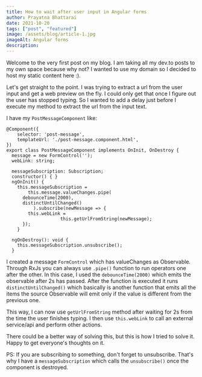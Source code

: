 ```yaml
---
title: How to wait after user input in Angular forms
author: Prayatna Bhattarai
date: 2021-10-20
tags: ["post", "featured"]
image: /assets/blog/article-1.jpg
imageAlt: Angular forms
description: 
---
```


Welcome to the very first post on my blog. I am taking all my dev.to posts to my own space because why not? I wanted to use my domain so I decided to host my static content here :).

Let's get straight to the point. I was trying to extract a url from the user input and get a web preview on the fly. I could only get that once I figure out the user has stopped typing. So I wanted to add a delay just before I execute my method to extract the url from the input text.

I have my `PostMessageComponent` like:

```
@Component({
	selector: 'post-message',
	templateUrl: './post-message.component.html',	
})
export class PostMessageComponent implements OnInit, OnDestroy {
  message = new FormControl('');
  webLink: string;
  
  messageSubscription: Subscription;
  constructor() { }
  ngOnInit() {
	this.messageSubscription = 
        this.message.valueChanges.pipe(
	  debounceTime(2000),
	  distinctUntilChanged()
          ).subscribe(newMessage => {
		this.webLink = 
                    this.getUrlFromString(newMessage);
	  });
    }

  ngOnDestroy(): void {
    this.messageSubscription.unsubscribe();
  }

```

I created a message `FormControl` which has valueChanges as Observable. Through RxJs you can always use `.pipe()` function to run operators one after the other. In this case, I used the `debounceTime(2000)` which emits the observable after 2s has passed. After the function is executed it runs `distinctUntilChanged()` which basically is another function that emits all the items the source Observable will emit only if the value is different from the previous one.

This way, I can now use `getUrlFromString` method after waiting for 2s from the time the user finishes typing. I then use `this.webLink` to call an external service/api and perform other actions.

There could be a better way of solving this, but this is how I tried to solve it. Happy to get everyone's thoughts on it.

PS: If you are subscribing to something, don't forget to unsubscribe. That's why I have a `messageSubscription` which calls the `unsubscribe()` once the component is destroyed.